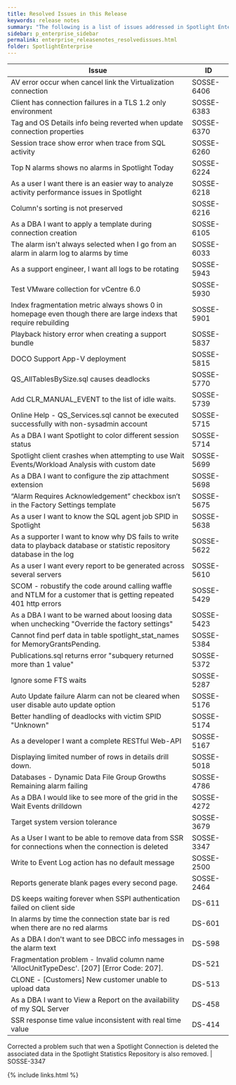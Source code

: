 ```yaml
---
title: Resolved Issues in this Release
keywords: release notes
summary: "The following is a list of issues addressed in Spotlight Enterprise 12.0"
sidebar: p_enterprise_sidebar
permalink: enterprise_releasenotes_resolvedissues.html
folder: SpotlightEnterprise
---
```



Issue | ID
------|---
AV error occur when cancel link the Virtualization connection | SOSSE-6406
Client has connection failures in a TLS 1.2 only environment | SOSSE-6383
Tag and OS Details info being reverted when update connection properties | SOSSE-6370
Session trace show error when trace from SQL activity | SOSSE-6260
Top N alarms shows no alarms in Spotlight Today | SOSSE-6224
As a user I want there is an easier way to analyze activity performance issues in Spotlight | SOSSE-6218
Column's sorting is not preserved | SOSSE-6216
As a DBA I want to apply a template during connection creation | SOSSE-6105
The alarm isn't always selected when I go from an alarm in alarm log to alarms by time | SOSSE-6033
As a support engineer, I want all logs to be rotating | SOSSE-5943
Test VMware collection for vCentre 6.0 | SOSSE-5930
Index fragmentation metric always shows 0 in homepage even though there are large indexs that require rebuilding | SOSSE-5901
Playback history error when creating a support bundle | SOSSE-5837
DOCO Support App-V deployment | SOSSE-5815
QS_AllTablesBySize.sql causes deadlocks | SOSSE-5770
Add CLR_MANUAL_EVENT to the list of idle waits. | SOSSE-5739
Online Help - QS_Services.sql cannot be executed successfully with non-sysadmin account | SOSSE-5715
As a DBA I want Spotlight to color different session status | SOSSE-5714
Spotlight client crashes when attempting to use Wait Events/Workload Analysis with custom date | SOSSE-5699
As a DBA I want to configure the zip attachment extension | SOSSE-5698
“Alarm Requires Acknowledgement” checkbox isn’t in the Factory Settings template | SOSSE-5675
As a user I want to know the SQL agent job SPID in Spotlight | SOSSE-5638
As a supporter I want to know why DS fails to write data to playback database or statistic repository database in the log | SOSSE-5622
As a user I want every report to be generated across several servers | SOSSE-5610
SCOM - robustify the code around calling waffle and NTLM for a customer that is getting repeated 401 http errors | SOSSE-5429
As a DBA I want to be warned about loosing data when unchecking "Override the factory settings" | SOSSE-5423
Cannot find perf data in table spotlight_stat_names for MemoryGrantsPending. | SOSSE-5384
Publications.sql returns error "subquery returned more than 1 value" | SOSSE-5372
Ignore some FTS waits | SOSSE-5287
Auto Update failure Alarm can not be cleared when user disable auto update option | SOSSE-5176
Better handling of deadlocks with victim SPID "Unknown" | SOSSE-5174
As a developer I want a complete RESTful Web-API | SOSSE-5167
Displaying limited number of rows in details drill down. | SOSSE-5018
Databases - Dynamic Data File Group Growths Remaining alarm failing | SOSSE-4786
As a DBA I would like to see more of the grid in the Wait Events drilldown | SOSSE-4272
Target system version tolerance | SOSSE-3679
As a User I want to be able to remove data from SSR for connections when the connection is deleted | SOSSE-3347
Write to Event Log action has no default message | SOSSE-2500
Reports generate blank pages every second page. | SOSSE-2464
DS keeps waiting forever when SSPI authentication failed on client side | DS-611
In alarms by time the connection state bar is red when there are no red alarms | DS-601
As a DBA I don't want to see DBCC info messages in the alarm text | DS-598
Fragmentation problem - Invalid column name 'AllocUnitTypeDesc'. [207] [Error Code: 207]. | DS-521
CLONE - [Customers] New customer unable to upload data | DS-513
As a DBA I want to View a Report on the availability of my SQL Server | DS-458
SSR response time value inconsistent with real time value | DS-414


Corrected a problem such that wen a Spotlight Connection is deleted the associated data in the Spotlight Statistics Repository is also removed. | SOSSE-3347







{% include links.html %}
